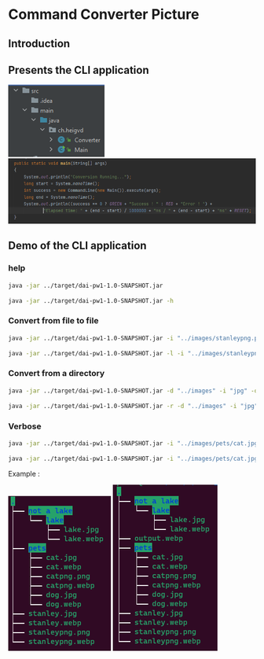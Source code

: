 # Command Converter Picture


## Introduction

## Presents the CLI application
![files](Files.png)
![main](Main.png)

## Demo of the CLI application

### help

```bash
java -jar ../target/dai-pw1-1.0-SNAPSHOT.jar
```
```bash
java -jar ../target/dai-pw1-1.0-SNAPSHOT.jar -h
```

### Convert from file to file

```bash
java -jar ../target/dai-pw1-1.0-SNAPSHOT.jar -i "../images/stanleypng.png" -o "../images/output.webp"
```
```bash
java -jar ../target/dai-pw1-1.0-SNAPSHOT.jar -l -i "../images/stanleypng.png" -o "../images/output.webp"
```

### Convert from a directory

```bash
java -jar ../target/dai-pw1-1.0-SNAPSHOT.jar -d "../images" -i "jpg" -o "png"
```
```bash
java -jar ../target/dai-pw1-1.0-SNAPSHOT.jar -r -d "../images" -i "jpg" -o "png"
```

### Verbose
```bash
java -jar ../target/dai-pw1-1.0-SNAPSHOT.jar -i "../images/pets/cat.jpg" -o "../images/output.webp" -l
```
```bash
java -jar ../target/dai-pw1-1.0-SNAPSHOT.jar -i "../images/pets/cat.jpg" -o "../images/output.webp" -l -v
```
Example :

![before](treeBefore.png)
![after](treeAfter.png)